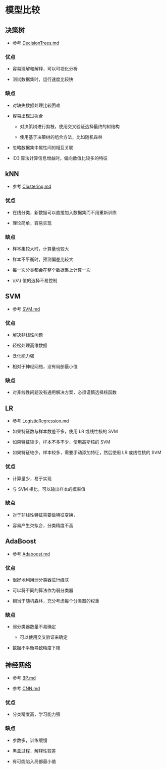<script type="text/javascript" src="http://cdn.mathjax.org/mathjax/latest/MathJax.js?config=default"></script>

# 模型比较

## 决策树

- 参考 [DecisionTrees.md](DecisionTrees.md)

### 优点

- 容易理解和解释，可以可视化分析

- 测试数据集时，运行速度比较快

### 缺点

- 对缺失数据处理比较困难

- 容易出现过拟合

	- 对决策树进行剪枝，使用交叉验证选择最终的树结构

	- 使用基于决策树的组合方法，比如随机森林

- 忽略数据集中属性间的相互关联

- ID3 算法计算信息增益时，偏向数值比较多的特征

## kNN

- 参考 [Clustering.md](Clustering.md)

### 优点

- 在线分类，新数据可以直接加入数据集而不用重新训练

- 理论简单，容易实现

### 缺点

- 样本集较大时，计算量也较大

- 样本不平衡时，预测偏差比较大

- 每一次分类都会在整个数据集上计算一次

- \\(k\\) 值的选择不易控制

## SVM

- 参考 [SVM.md](SVM.md)

### 优点

- 解决非线性问题

- 轻松处理高维数据

- 泛化能力强

- 相对于神经网络，没有局部最小值

### 缺点

- 对非线性问题没有通用解决方案，必须谨慎选择核函数

## LR

- 参考 [LogisticRegression.md](LogisticRegression.md)

- 如果特征数与样本数差不多，使用 LR 或线性核的 SVM

- 如果特征较少，样本不多不少，使用高斯核的 SVM

- 如果特征较少，样本较多，需要手动添加特征，然后使用 LR 或线性核的 SVM

### 优点

- 计算量少，易于实现

- 与 SVM 相比，可以输出样本的概率值

### 缺点

- 对于非线性特征需要做特征变换，

- 容易产生欠拟合，分类精度不高

## AdaBoost

- 参考 [Adaboost.md](Adaboost.md)

### 优点

- 很好地利用弱分类器进行级联

- 可以将不同的算法作为弱分类器

- 相当于随机森林，充分考虑每个分类器的权重

### 缺点

- 弱分类器数量不易确定

	- 可以使用交叉验证来确定

- 数据不平衡导致精度下降

## 神经网络

- 参考 [BP.md](../network/BP.md)

- 参考 [CNN.md](../network/CNN.md)

### 优点

- 分类精度高，学习能力强

### 缺点

- 参数多，训练缓慢

- 黑盒过程，解释性较差

- 有可能陷入局部最小值